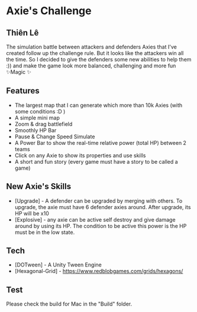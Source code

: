 # Axie's Challenge
## Thiên Lê

The simulation battle between attackers and defenders Axies that I've created follow up the challenge rule. But it looks like the attackers win all the time. So I decided to give the defenders some new abilities to help them :)) and make the game look more balanced, challenging and more fun ✨Magic ✨

## Features

- The largest map that I can generate which more than 10k Axies (with some conditions :D )
- A simple mini map
- Zoom & drag battlefield
- Smoothly HP Bar
- Pause & Change Speed Simulate
- A Power Bar to show the real-time relative power (total HP) between 2 teams
- Click on any Axie to show its properties and use skills
- A short and fun story (every game must have a story to be called a game)

## New Axie's Skills
- [Upgrade] - A defender can be upgraded by merging with others. To upgrade, the axie must have 6 defender axies around. After upgrade, its HP will be x10
- [Explosive] - any axie can be active self destroy and give damage around by using its HP. The condition to be active this power is the HP must be in the low state.

## Tech

- [DOTween] - A Unity Tween Engine
- [Hexagonal-Grid] - https://www.redblobgames.com/grids/hexagons/

## Test

Please check the build for Mac in the "Build" folder.
